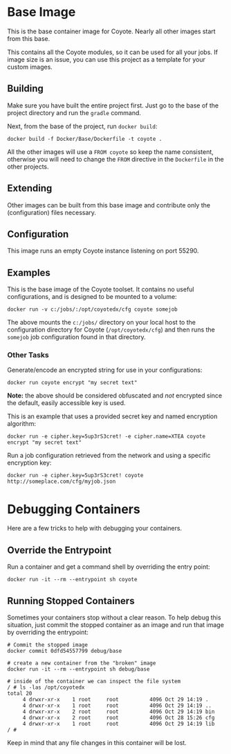 # Base Image

This is the base container image for Coyote. Nearly all other images start from this base.

This contains all the Coyote modules, so it can be used for all your jobs. If image size is an issue, you can use this project as a template for your custom images.

## Building

Make sure you have built the entire project first. Just go to the base of the project directory and run the `gradle` command.

Next, from the base of the project, run `docker build`:

    docker build -f Docker/Base/Dockerfile -t coyote .

All the other images will use a `FROM coyote` so keep the name consistent, otherwise you will need to change the `FROM` 
directive in the `Dockerfile` in the other projects.

## Extending

Other images can be built from this base image and contribute only the (configuration) files necessary.

## Configuration

This image runs an empty Coyote instance listening on port 55290. 

## Examples

This is the base image of the Coyote toolset. It contains no useful configurations, and is designed to be mounted to a volume:

    docker run -v c:/jobs/:/opt/coyotedx/cfg coyote somejob

The above mounts the `c:/jobs/` directory on your local host to the configuration directory for Coyote (`/opt/coyotedx/cfg`) and then runs the `somejob` job configuration found in that directory.

### Other Tasks

Generate/encode an encrypted string for use in your configurations:

    docker run coyote encrypt "my secret text"

**Note:** the above should be considered obfuscated and _not_ encrypted since the default, easily accessible key is used.    

This is an example that uses a provided secret key and named encryption algorithm:

    docker run -e cipher.key=5up3rS3cret! -e cipher.name=XTEA coyote encrypt "my secret text"

Run a job configuration retrieved from the network and using a specific encryption key:

    docker run -e cipher.key=5up3rS3cret! coyote http://someplace.com/cfg/myjob.json


# Debugging Containers

Here are a few tricks to help with debugging your containers.

## Override the Entrypoint

Run a container and get a command shell by overriding the entry point:

    docker run -it --rm --entrypoint sh coyote


## Running Stopped Containers

Sometimes your containers stop without a clear reason. To help debug this situation, just commit the stopped container 
as an image and run that image by overriding the entrypoint:
```
# Commit the stopped image
docker commit 0dfd54557799 debug/base

# create a new container from the "broken" image
docker run -it --rm --entrypoint sh debug/base

# inside of the container we can inspect the file system
/ # ls -las /opt/coyotedx
total 20
     4 drwxr-xr-x    1 root     root          4096 Oct 29 14:19 .
     4 drwxr-xr-x    1 root     root          4096 Oct 29 14:19 ..
     4 drwxr-xr-x    2 root     root          4096 Oct 29 14:19 bin
     4 drwxr-xr-x    2 root     root          4096 Oct 28 15:26 cfg
     4 drwxr-xr-x    1 root     root          4096 Oct 29 14:19 lib
/ #
```
Keep in mind that any file changes in this container will be lost.
